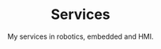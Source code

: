 ---
title: "Services"
subtitle: "My services in robotics, embedded and HMI."
layout: "services"   # <- we'll create this

service:
  enable: true

  service_item:
    # service item loop
    - title : "Software Engineering."
      images:
      - "images/service-1.png"
      - "images/service-2.png"
      - "images/service-3.png"
      content : "UML, Requreiementes Management, Agile, C++, Python, Linux, Embedded Linux, Sensor Integration, CAN, J1939, UDS, DoIP, Lorem ipsum dolor sit amet, consectetur adipiscing elit. Consequat tristique eget amet, tempus eu at consecttur. Leo facilisi nunc viverra tellus. Ac laoreet sit vel consquat. consectetur adipiscing elit. Consequat tristique eget amet, tempus eu at consecttur. Leo facilisi nunc viverra tellus. Ac laoreet sit vel consquat."
      button:
        enable : true
        label : "Check it out"
        link : "#"

    - title : "Embedded Systems."
      images:
      - "images/service-1.png"
      - "images/service-2.png"
      - "images/service-3.png"
      content : "Lorem ipsum dolor sit amet, consectetur adipiscing elit. Consequat tristique eget amet, tempus eu at consecttur. Leo facilisi nunc viverra tellus. Ac laoreet sit vel consquat. consectetur adipiscing elit. Consequat tristique eget amet, tempus eu at consecttur. Leo facilisi nunc viverra tellus. Ac laoreet sit vel consquat."
      button:
        enable : true
        label : "Check it out"
        link : "#"


#   service_item:
#     - title: "Embedded Systems"
#       images: ["images/service-1.png"]
#       content: "Kurztext …"
#       button: { enable: true, label: "Mehr erfahren", link: "/de/leistungen/embedded/" }
#     # add more items...


#     - title: "Sensor Fution"
#       images: ["images/service-1.png"]
#       content: "Kurztext …"
#       button: { enable: true, label: "Mehr erfahren", link: "/de/leistungen/embedded/" }

---